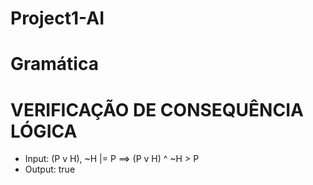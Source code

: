 # Project1-AI

# Gramática

# VERIFICAÇÃO DE CONSEQUÊNCIA LÓGICA

* Input: (P v H), ~H |= P 	==> 	(P v  H) ^ ~H > P
* Output: true
